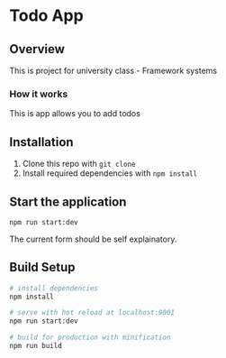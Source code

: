 # Todo App


## Overview
This is project for university class - Framework systems

### How it works
This is app allows you to add todos


## Installation

1. Clone this repo with `git clone`
2. Install required dependencies with `npm install`


## Start the application

```
npm run start:dev
```

The current form should be self explainatory.

## Build Setup

``` bash
# install dependencies
npm install

# serve with hot reload at localhost:9001
npm run start:dev

# build for production with minification
npm run build

```
